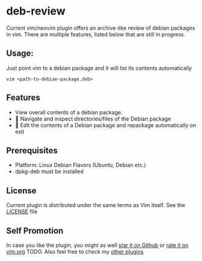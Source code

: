 # deb-review

Current vim/neovim plugin offers an archive-like review of debian packages in
vim. There are multiple features, listed below that are still in progress.

## Usage:

Just point vim to a debian package and it will list its contents automatically
```
vim <path-to-debian-package.deb>
```

## Features

* View overall contents of a debian package.
* :construction: Navigate and inspect directories/files of the Debian package
* :construction: Edit the contents of a Debian package and repackage
    automatically on exit

## Prerequisites

* Platform: Linux Debian Flavors (Ubuntu, Debian etc.)
* dpkg-deb must be installed

## License

Current plugin is distributed under the same terms as Vim itself. See the
[LICENSE](https://github.com/bergercookie/vim-dpkg-preview/blob/master/LICENSE)
file

## Self Promotion

In case you like the plugin, you might as well [star it on
Github](https://github.com/bergercookie/vim-dpkg-preview) or [rate it on
vim.org](TODO) TODO. Also feel free to check my [other
plugins](https://github.com/bergercookie?tab=repositories)
